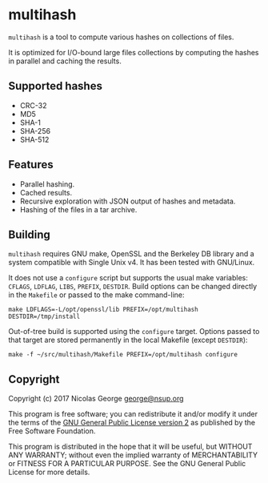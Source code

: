 multihash
=========

`multihash` is a tool to compute various hashes on collections of files.

It is optimized for I/O-bound large files collections by computing the
hashes in parallel and caching the results.

Supported hashes
----------------

* CRC-32
* MD5
* SHA-1
* SHA-256
* SHA-512

Features
--------

* Parallel hashing.
* Cached results.
* Recursive exploration with JSON output of hashes and metadata.
* Hashing of the files in a tar archive.

Building
--------

`multihash` requires GNU make, OpenSSL and the Berkeley DB library and a
system compatible with Single Unix v4. It has been tested with GNU/Linux.

It does not use a `configure` script but supports the usual make variables:
`CFLAGS`, `LDFLAG`, `LIBS`, `PREFIX`, `DESTDIR`. Build options can be
changed directly in the `Makefile` or passed to the make command-line:

```
make LDFLAGS=-L/opt/openssl/lib PREFIX=/opt/multihash DESTDIR=/tmp/install
```

Out-of-tree build is supported using the `configure` target. Options passed
to that target are stored permanently in the local Makefile (except
`DESTDIR`):

```
make -f ~/src/multihash/Makefile PREFIX=/opt/multihash configure
```

Copyright
---------

Copyright (c) 2017 Nicolas George <george@nsup.org>

This program is free software; you can redistribute it and/or modify it
under the terms of the [GNU General Public License version 2][GPLv2]
as published by the Free Software Foundation.

  [GPLv2]: http://www.gnu.org/licenses/old-licenses/gpl-2.0.html

This program is distributed in the hope that it will be useful, but
WITHOUT ANY WARRANTY; without even the implied warranty of
MERCHANTABILITY or FITNESS FOR A PARTICULAR PURPOSE.
See the GNU General Public License for more details.
